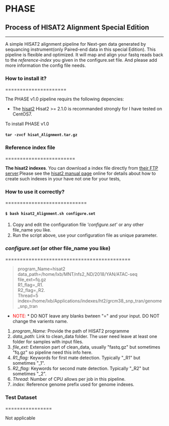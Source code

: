 # PHASE
## Process  of HISAT2 Alignment Special Edition
----
A simple HISAT2 alignment pipeline for Next-gen data generated by sequancing instrument(only Paired-end data in this special Edition). This pipeline is flexible and optimized. It will map and align your fastq reads back to the *reference-index* you given in the configure.set file. And please add more information the config file needs.

### How to install it?
===================== 

The PHASE v1.0 pipeline requirs the following depencies:
   * The <a href="http://ccb.jhu.edu/software/hisat2/index.shtml" target="_blank"> hisat2</a>
Hisat2 >= 2.1.0 is recommanded strongly for I have tested on CentOS7.

To install PHASE v1.0

#### `tar -zvcf hisat_Alignment.tar.gz`

### Reference index file
========================

**The hisat2 indexes**. You can download a index file directly from <a href="ftp://ftp.ccb.jhu.edu/pub/infphilo/hisat2/data" traget="_blank">their FTP server</a>.Please see the <a href="http://ccb.jhu.edu/software/hisat2/manual.shtml#getting-started-with-hisat2" target="_blank">hisat2 manual page</a> online for details about how to create such indexes in your have not one for your tests,

### How to use it correctly?
============================

#### `$ bash hisat2_Alignment.sh configure.set`

1. Copy and edit the configuration file *'configure.set'* or any other file_name you like.
2. Run the script above, use your configuration file as unique parameter.

### *configure.set* (or other file_name you like)
===========================================

> program_Name=hisat2 <br>
> data_path=/home/lxb/MNT/nfs2_ND/2018/YAN/ATAC-seq <br>
> file_ext=fq.gz <br>
> R1_flag=_R1. <br>
> R2_flag=_R2. <br>
> Thread=5 <br>
> index=/home/lxb/Applications/indexes/ht2/grcm38_snp_tran/genome_snp_tran <br>


* <font color="red"> NOTE: </font> * DO NOT leave any blanks bwteen "=" and your input. DO NOT change the varients name.
1. *program_Name:* Provide the path of HISAT2 programme
2. *data_path:* Link to clean_data folder. The user need leave at least one folder for samples with input files.
3. *file_ext:* Extension part of clean_data, usually "fastq.gz" but sometimes "fq.gz" so pipeline need this info here.
4. *R1_flag:* Keywords for first mate detection. Typically "_R1" but sometimes "_1".
4. *R2_flag:* Keywords for second mate detection. Typically "_R2" but sometimes "_2".
5. *Thread:* Number of CPU allows per job in this pipeline.
6. *index:* Reference genome prefix used for genome indexes.

### Test Dataset
================

Not applicable
